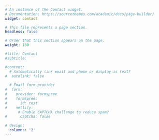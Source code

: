 ```yaml
---
# An instance of the Contact widget.
# Documentation: https://sourcethemes.com/academic/docs/page-builder/
widget: contact

# This file represents a page section.
headless: false

# Order that this section appears on the page.
weight: 130

#title: Contact
#subtitle:

#content:
  # Automatically link email and phone or display as text?
#  autolink: false
  
  # Email form provider
#  form:
#    provider: formspree
#    formspree:
#      id: test
#    netlify:
      # Enable CAPTCHA challenge to reduce spam?
#      captcha: false
  
# design:
  columns: '2'
---
```

